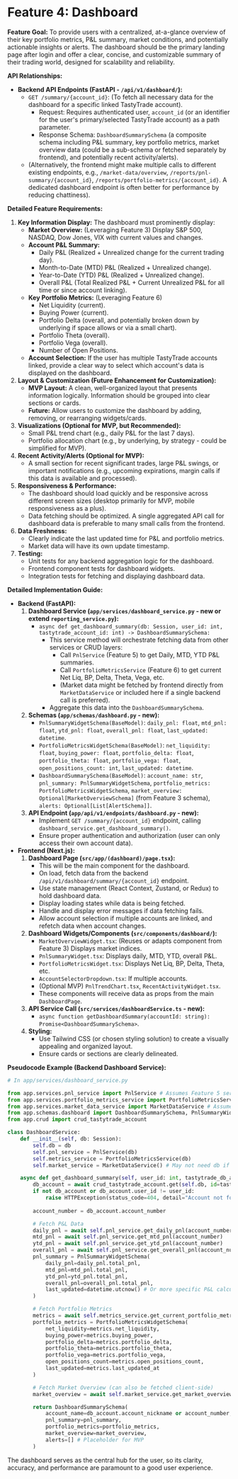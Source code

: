 # Feature 4: Dashboard

**Feature Goal:**
To provide users with a centralized, at-a-glance overview of their key portfolio metrics, P&L summary, market conditions, and potentially actionable insights or alerts. The dashboard should be the primary landing page after login and offer a clear, concise, and customizable summary of their trading world, designed for scalability and reliability.

**API Relationships:**

*   **Backend API Endpoints (FastAPI - `/api/v1/dashboard/`):**
    *   `GET /summary/{account_id}`: (To fetch all necessary data for the dashboard for a specific linked TastyTrade account).
        *   Request: Requires authenticated user, `account_id` (or an identifier for the user's primary/selected TastyTrade account) as a path parameter.
        *   Response Schema: `DashboardSummarySchema` (a composite schema including P&L summary, key portfolio metrics, market overview data (could be a sub-schema or fetched separately by frontend), and potentially recent activity/alerts).
    *   (Alternatively, the frontend might make multiple calls to different existing endpoints, e.g., `/market-data/overview`, `/reports/pnl-summary/{account_id}`, `/reports/portfolio-metrics/{account_id}`. A dedicated dashboard endpoint is often better for performance by reducing chattiness).

**Detailed Feature Requirements:**

1.  **Key Information Display:** The dashboard must prominently display:
    *   **Market Overview:** (Leveraging Feature 3) Display S&P 500, NASDAQ, Dow Jones, VIX with current values and changes.
    *   **Account P&L Summary:**
        *   Daily P&L (Realized + Unrealized change for the current trading day).
        *   Month-to-Date (MTD) P&L (Realized + Unrealized change).
        *   Year-to-Date (YTD) P&L (Realized + Unrealized change).
        *   Overall P&L (Total Realized P&L + Current Unrealized P&L for all time or since account linking).
    *   **Key Portfolio Metrics:** (Leveraging Feature 6)
        *   Net Liquidity (current).
        *   Buying Power (current).
        *   Portfolio Delta (overall, and potentially broken down by underlying if space allows or via a small chart).
        *   Portfolio Theta (overall).
        *   Portfolio Vega (overall).
        *   Number of Open Positions.
    *   **Account Selection:** If the user has multiple TastyTrade accounts linked, provide a clear way to select which account's data is displayed on the dashboard.
2.  **Layout & Customization (Future Enhancement for Customization):**
    *   **MVP Layout:** A clean, well-organized layout that presents information logically. Information should be grouped into clear sections or cards.
    *   **Future:** Allow users to customize the dashboard by adding, removing, or rearranging widgets/cards.
3.  **Visualizations (Optional for MVP, but Recommended):**
    *   Small P&L trend chart (e.g., daily P&L for the last 7 days).
    *   Portfolio allocation chart (e.g., by underlying, by strategy - could be simplified for MVP).
4.  **Recent Activity/Alerts (Optional for MVP):**
    *   A small section for recent significant trades, large P&L swings, or important notifications (e.g., upcoming expirations, margin calls if this data is available and processed).
5.  **Responsiveness & Performance:**
    *   The dashboard should load quickly and be responsive across different screen sizes (desktop primarily for MVP, mobile responsiveness as a plus).
    *   Data fetching should be optimized. A single aggregated API call for dashboard data is preferable to many small calls from the frontend.
6.  **Data Freshness:**
    *   Clearly indicate the last updated time for P&L and portfolio metrics.
    *   Market data will have its own update timestamp.
7.  **Testing:**
    *   Unit tests for any backend aggregation logic for the dashboard.
    *   Frontend component tests for dashboard widgets.
    *   Integration tests for fetching and displaying dashboard data.

**Detailed Implementation Guide:**

*   **Backend (FastAPI):**
    1.  **Dashboard Service (`app/services/dashboard_service.py` - new or extend `reporting_service.py`):**
        *   `async def get_dashboard_summary(db: Session, user_id: int, tastytrade_account_id: int) -> DashboardSummarySchema:`
            *   This service method will orchestrate fetching data from other services or CRUD layers:
                *   Call `PnlService` (Feature 5) to get Daily, MTD, YTD P&L summaries.
                *   Call `PortfolioMetricsService` (Feature 6) to get current Net Liq, BP, Delta, Theta, Vega, etc.
                *   (Market data might be fetched by frontend directly from `MarketDataService` or included here if a single backend call is preferred).
            *   Aggregate this data into the `DashboardSummarySchema`.
    2.  **Schemas (`app/schemas/dashboard.py` - new):**
        *   `PnlSummaryWidgetSchema(BaseModel)`: `daily_pnl: float`, `mtd_pnl: float`, `ytd_pnl: float`, `overall_pnl: float`, `last_updated: datetime`.
        *   `PortfolioMetricsWidgetSchema(BaseModel)`: `net_liquidity: float`, `buying_power: float`, `portfolio_delta: float`, `portfolio_theta: float`, `portfolio_vega: float`, `open_positions_count: int`, `last_updated: datetime`.
        *   `DashboardSummarySchema(BaseModel)`: `account_name: str`, `pnl_summary: PnlSummaryWidgetSchema`, `portfolio_metrics: PortfolioMetricsWidgetSchema`, `market_overview: Optional[MarketOverviewSchema]` (from Feature 3 schema), `alerts: Optional[List[AlertSchema]]`.
    3.  **API Endpoint (`app/api/v1/endpoints/dashboard.py` - new):**
        *   Implement `GET /summary/{account_id}` endpoint, calling `dashboard_service.get_dashboard_summary()`.
        *   Ensure proper authentication and authorization (user can only access their own account data).
*   **Frontend (Next.js):**
    1.  **Dashboard Page (`src/app/(dashboard)/page.tsx`):**
        *   This will be the main component for the dashboard.
        *   On load, fetch data from the backend `/api/v1/dashboard/summary/{account_id}` endpoint.
        *   Use state management (React Context, Zustand, or Redux) to hold dashboard data.
        *   Display loading states while data is being fetched.
        *   Handle and display error messages if data fetching fails.
        *   Allow account selection if multiple accounts are linked, and refetch data when account changes.
    2.  **Dashboard Widgets/Components (`src/components/dashboard/`):**
        *   `MarketOverviewWidget.tsx`: (Reuses or adapts component from Feature 3) Displays market indices.
        *   `PnlSummaryWidget.tsx`: Displays daily, MTD, YTD, overall P&L.
        *   `PortfolioMetricsWidget.tsx`: Displays Net Liq, BP, Delta, Theta, etc.
        *   `AccountSelectorDropdown.tsx`: If multiple accounts.
        *   (Optional MVP) `PnlTrendChart.tsx`, `RecentActivityWidget.tsx`.
        *   These components will receive data as props from the main `DashboardPage`.
    3.  **API Service Call (`src/services/dashboardService.ts` - new):**
        *   `async function getDashboardSummary(accountId: string): Promise<DashboardSummarySchema>`.
    4.  **Styling:**
        *   Use Tailwind CSS (or chosen styling solution) to create a visually appealing and organized layout.
        *   Ensure cards or sections are clearly delineated.

**Pseudocode Example (Backend Dashboard Service):**

```python
# In app/services/dashboard_service.py

from app.services.pnl_service import PnlService # Assumes Feature 5 service
from app.services.portfolio_metrics_service import PortfolioMetricsService # Assumes Feature 6 service
from app.services.market_data_service import MarketDataService # Assumes Feature 3 service
from app.schemas.dashboard import DashboardSummarySchema, PnlSummaryWidgetSchema, PortfolioMetricsWidgetSchema
from app.crud import crud_tastytrade_account

class DashboardService:
    def __init__(self, db: Session):
        self.db = db
        self.pnl_service = PnlService(db)
        self.metrics_service = PortfolioMetricsService(db)
        self.market_service = MarketDataService() # May not need db if cache-based

    async def get_dashboard_summary(self, user_id: int, tastytrade_db_account_id: int) -> DashboardSummarySchema:
        db_account = await crud_tastytrade_account.get(self.db, id=tastytrade_db_account_id)
        if not db_account or db_account.user_id != user_id:
            raise HTTPException(status_code=404, detail="Account not found or not authorized")
        
        account_number = db_account.account_number

        # Fetch P&L Data
        daily_pnl = await self.pnl_service.get_daily_pnl(account_number)
        mtd_pnl = await self.pnl_service.get_mtd_pnl(account_number)
        ytd_pnl = await self.pnl_service.get_ytd_pnl(account_number)
        overall_pnl = await self.pnl_service.get_overall_pnl(account_number)
        pnl_summary = PnlSummaryWidgetSchema(
            daily_pnl=daily_pnl.total_pnl, 
            mtd_pnl=mtd_pnl.total_pnl,
            ytd_pnl=ytd_pnl.total_pnl,
            overall_pnl=overall_pnl.total_pnl,
            last_updated=datetime.utcnow() # Or more specific P&L calculation time
        )

        # Fetch Portfolio Metrics
        metrics = await self.metrics_service.get_current_portfolio_metrics(account_number)
        portfolio_metrics = PortfolioMetricsWidgetSchema(
            net_liquidity=metrics.net_liquidity,
            buying_power=metrics.buying_power,
            portfolio_delta=metrics.portfolio_delta,
            portfolio_theta=metrics.portfolio_theta,
            portfolio_vega=metrics.portfolio_vega,
            open_positions_count=metrics.open_positions_count,
            last_updated=metrics.last_updated_at
        )

        # Fetch Market Overview (can also be fetched client-side)
        market_overview = await self.market_service.get_market_overview_data()

        return DashboardSummarySchema(
            account_name=db_account.account_nickname or account_number, # Assuming a nickname field
            pnl_summary=pnl_summary,
            portfolio_metrics=portfolio_metrics,
            market_overview=market_overview,
            alerts=[] # Placeholder for MVP
        )

```
The dashboard serves as the central hub for the user, so its clarity, accuracy, and performance are paramount to a good user experience.

